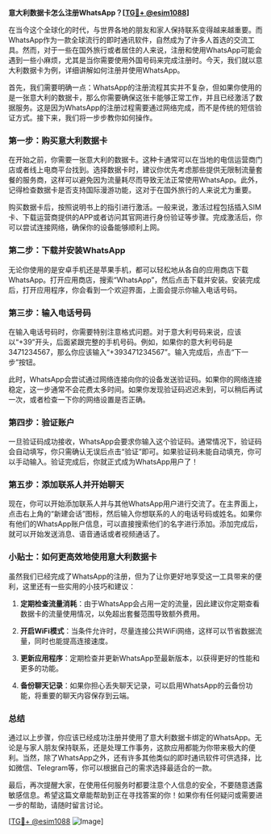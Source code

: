 **意大利数据卡怎么注册WhatsApp？[[TG💪+ @esim1088](https://t.me/s/esim1088)]**

在当今这个全球化的时代，与世界各地的朋友和家人保持联系变得越来越重要。而WhatsApp作为一款全球流行的即时通讯软件，自然成为了许多人首选的交流工具。然而，对于一些在国外旅行或者居住的人来说，注册和使用WhatsApp可能会遇到一些小麻烦，尤其是当你需要使用外国号码来完成注册时。今天，我们就以意大利数据卡为例，详细讲解如何注册并使用WhatsApp。

首先，我们需要明确一点：WhatsApp的注册流程其实并不复杂，但如果你使用的是一张意大利的数据卡，那么你需要确保这张卡能够正常工作，并且已经激活了数据服务。这是因为WhatsApp的注册过程需要通过网络完成，而不是传统的短信验证方式。接下来，我们将一步步教你如何操作。

### 第一步：购买意大利数据卡

在开始之前，你需要一张意大利的数据卡。这种卡通常可以在当地的电信运营商门店或者线上电商平台找到。选择数据卡时，建议你优先考虑那些提供无限制流量套餐的服务商，这样可以避免因为流量耗尽而导致无法正常使用WhatsApp。此外，记得检查数据卡是否支持国际漫游功能，这对于在国外旅行的人来说尤为重要。

购买数据卡后，按照说明书上的指引进行激活。一般来说，激活过程包括插入SIM卡、下载运营商提供的APP或者访问其官网进行身份验证等步骤。完成激活后，你可以尝试连接网络，确保你的设备能够顺利上网。

### 第二步：下载并安装WhatsApp

无论你使用的是安卓手机还是苹果手机，都可以轻松地从各自的应用商店下载WhatsApp。打开应用商店，搜索“WhatsApp”，然后点击下载并安装。安装完成后，打开应用程序，你会看到一个欢迎界面，上面会提示你输入电话号码。

### 第三步：输入电话号码

在输入电话号码时，你需要特别注意格式问题。对于意大利号码来说，应该以“+39”开头，后面紧跟完整的手机号码。例如，如果你的意大利号码是3471234567，那么你应该输入“+393471234567”。输入完成后，点击“下一步”按钮。

此时，WhatsApp会尝试通过网络连接向你的设备发送验证码。如果你的网络连接稳定，这一步通常不会花费太多时间。如果你发现验证码迟迟未到，可以稍后再试一次，或者检查一下你的网络设置是否正确。

### 第四步：验证账户

一旦验证码成功接收，WhatsApp会要求你输入这个验证码。通常情况下，验证码会自动填写，你只需确认无误后点击“验证”即可。如果验证码未能自动填充，你可以手动输入。验证完成后，你就正式成为WhatsApp用户了！

### 第五步：添加联系人并开始聊天

现在，你可以开始添加联系人并与其他WhatsApp用户进行交流了。在主界面上，点击右上角的“新建会话”图标，然后输入你想联系的人的电话号码或姓名。如果你有他们的WhatsApp账户信息，可以直接搜索他们的名字进行添加。添加完成后，就可以开始发送消息、语音通话或者视频通话了。

### 小贴士：如何更高效地使用意大利数据卡

虽然我们已经完成了WhatsApp的注册，但为了让你更好地享受这一工具带来的便利，这里还有一些实用的小技巧和建议：

1. **定期检查流量消耗**：由于WhatsApp会占用一定的流量，因此建议你定期查看数据卡的流量使用情况，以免超出套餐范围导致额外费用。
   
2. **开启WiFi模式**：当条件允许时，尽量连接公共WiFi网络，这样可以节省数据流量，同时也能提高连接速度。

3. **更新应用程序**：定期检查并更新WhatsApp至最新版本，以获得更好的性能和更多的功能。

4. **备份聊天记录**：如果你担心丢失聊天记录，可以启用WhatsApp的云备份功能，将重要的聊天内容保存到云端。

### 总结

通过以上步骤，你应该已经成功注册并使用了意大利数据卡绑定的WhatsApp。无论是与家人朋友保持联系，还是处理工作事务，这款应用都能为你带来极大的便利。当然，除了WhatsApp之外，还有许多其他类似的即时通讯软件可供选择，比如微信、Telegram等，你可以根据自己的需求选择最适合的一款。

最后，再次提醒大家，在使用任何服务时都要注意个人信息的安全，不要随意透露敏感信息。希望这篇文章能帮助到正在寻找答案的你！如果你有任何疑问或需要进一步的帮助，请随时留言讨论。

[[TG💪+ @esim1088](https://t.me/s/esim1088) ![Image](https://i.postimg.cc/4NQfJmqS/Snipaste-2025-05-13-00-14-12.png)]
